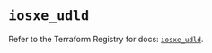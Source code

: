 # `iosxe_udld`

Refer to the Terraform Registry for docs: [`iosxe_udld`](https://registry.terraform.io/providers/ciscodevnet/iosxe/0.9.3/docs/resources/udld).
